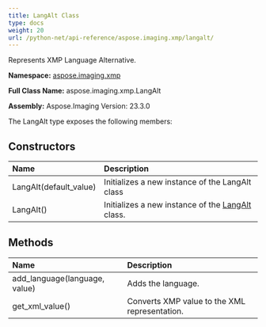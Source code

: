 ```yaml
---
title: LangAlt Class
type: docs
weight: 20
url: /python-net/api-reference/aspose.imaging.xmp/langalt/
---
```


Represents XMP Language Alternative.

**Namespace:** [aspose.imaging.xmp](/imaging/python-net/api-reference/aspose.imaging.xmp/)

**Full Class Name:** aspose.imaging.xmp.LangAlt

**Assembly:**  Aspose.Imaging Version: 23.3.0

The LangAlt type exposes the following members:
## **Constructors**
|**Name**|**Description**|
| :- | :- |
|LangAlt(default_value)|Initializes a new instance of the LangAlt class|
|LangAlt()|Initializes a new instance of the [LangAlt](/imaging/python-net/api-reference/aspose.imaging.xmp/langalt/) class.|
## **Methods**
|**Name**|**Description**|
| :- | :- |
|add_language(language, value)|Adds the language.|
|get_xml_value()|Converts XMP value to the XML representation.|
